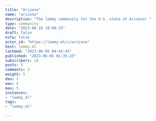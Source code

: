 ```yaml
---
title: "Arizona" 
name: "arizona"
description: "The lemmy community for the U.S. state of Arizona! "
type: community
date: "2023-06-19 18:00:33"
draft: false
nsfw: false
actor_id: "https://lemmy.ml/c/arizona"
host: lemmy.ml
lastmod: "2023-06-05 04:45:45"
published: "2023-06-05 01:35:23"
subscribers: 18
posts: 5
comments: 3
weight: 5
dau: 2
wau: 4
mau: 5
instances:
- "lemmy_ml"
tags: 
- "lemmy_ml"

---
```

